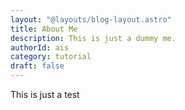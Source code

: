 ```yaml
---
layout: "@layouts/blog-layout.astro"
title: About Me
description: This is just a dummy me.
authorId: ais
category: tutorial
draft: false
---
```


This is just a test